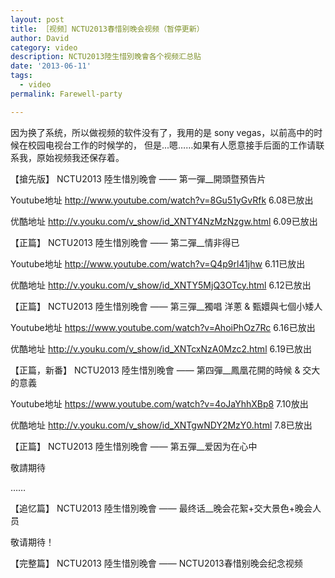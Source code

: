 ```yaml
---
layout: post
title: ［视频］NCTU2013春惜别晚会视频（暂停更新）
author: David
category: video
description: NCTU2013陸生惜別晚會各个视频汇总贴
date: '2013-06-11'
tags:
  - video
permalink: Farewell-party

---
```


 因为换了系统，所以做视频的软件没有了，我用的是 sony vegas，以前高中的时候在校园电视台工作的时候学的，
 但是...嗯……如果有人愿意接手后面的工作请联系我，原始视频我还保存着。

【搶先版】 NCTU2013 陸生惜別晚會 —— 第一彈__開頭暨預告片

Youtube地址 <http://www.youtube.com/watch?v=8Gu51yGvRfk> 6.08已放出

优酷地址 <http://v.youku.com/v_show/id_XNTY4NzMzNzgw.html> 6.09已放出

【正篇】 NCTU2013 陸生惜別晚會 —— 第二彈__情非得已

Youtube地址 <http://www.youtube.com/watch?v=Q4p9rl41jhw> 6.11已放出

优酷地址 <http://v.youku.com/v_show/id_XNTY5MjQ3OTcy.html> 6.12已放出

【正篇】 NCTU2013 陸生惜別晚會 —— 第三彈__獨唱 洋蔥 & 甄嬛與七個小矮人

Youtube地址 <https://www.youtube.com/watch?v=AhoiPhOz7Rc> 6.16已放出

优酷地址 <http://v.youku.com/v_show/id_XNTcxNzA0Mzc2.html> 6.19已放出

【正篇，新番】 NCTU2013 陸生惜別晚會 —— 第四彈__鳳凰花開的時候 & 交大的意義

Youtube地址 <https://www.youtube.com/watch?v=4oJaYhhXBp8> 7.10放出

优酷地址  <http://v.youku.com/v_show/id_XNTgwNDY2MzY0.html> 7.8已放出

【正篇】 NCTU2013 陸生惜別晚會 —— 第五彈__爱因为在心中

敬請期待

……

【追忆篇】 NCTU2013 陸生惜別晚會 —— 最终话__晚会花絮+交大景色+晚会人员

敬请期待！

【完整篇】 NCTU2013 陸生惜別晚會 —— NCTU2013春惜别晚会纪念视频

